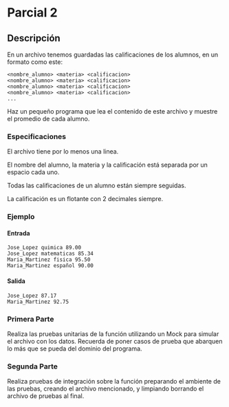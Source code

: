 # Parcial 2

## Descripción
En un archivo tenemos guardadas las calificaciones de los alumnos, en un formato como este:

```
<nombre_alumno> <materia> <calificacion>
<nombre_alumno> <materia> <calificacion>
<nombre_alumno> <materia> <calificacion>
<nombre_alumno> <materia> <calificacion>
...
```


Haz un pequeño programa que lea el contenido de este archivo y muestre el promedio de cada alumno.

### Especificaciones
El archivo tiene por lo menos una linea.

El nombre del alumno, la materia y la calificación está separada por un espacio cada uno.

Todas las calificaciones de un alumno están siempre seguidas.

La calificación es un flotante con 2 decimales siempre.

### Ejemplo
#### Entrada
```
Jose_Lopez quimica 89.00
Jose_Lopez matematicas 85.34
Maria_Martinez fisica 95.50
Maria_Martinez español 90.00
```
#### Salida
```
Jose_Lopez 87.17
Maria_Martinez 92.75
```
### Primera Parte
Realiza las pruebas unitarias de la función utilizando un Mock para simular el archivo con los datos. Recuerda de poner casos de prueba que abarquen lo más que se pueda del dominio del programa.

### Segunda Parte
Realiza pruebas de integración sobre la función preparando el ambiente de las pruebas, creando el archivo mencionado, y limpiando borrando el archivo de pruebas al final.
